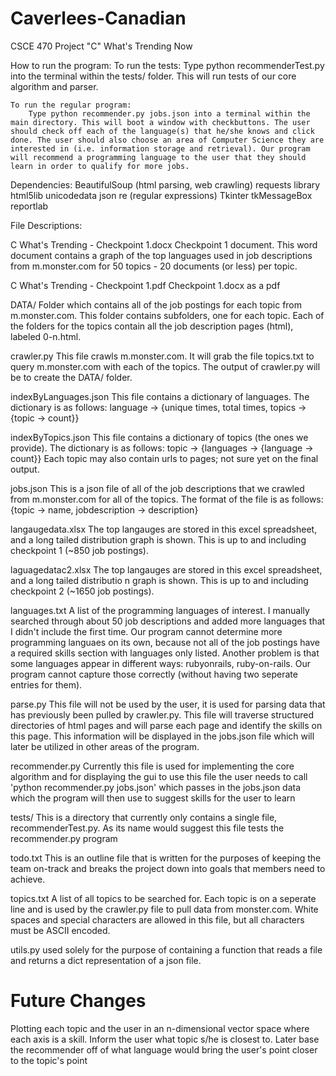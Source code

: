 Caverlees-Canadian
==================

CSCE 470 Project "C" What's Trending Now

How to run the program:
	To run the tests:
		Type python recommenderTest.py into the terminal within the tests/ folder. This will run tests of our core algorithm and parser.
	
	To run the regular program:
		Type python recommender.py jobs.json into a terminal within the main directory. This will boot a window with checkbuttons. The user should check off each of the language(s) that he/she knows and click done. The user should also choose an area of Computer Science they are interested in (i.e. information storage and retrieval). Our program will recommend a programming language to the user that they should learn in order to qualify for more jobs.

Dependencies:
	BeautifulSoup (html parsing, web crawling)
	requests library
	html5lib
	unicodedata
	json
	re (regular expressions)
	Tkinter
	tkMessageBox
	reportlab

File Descriptions:

C What's Trending - Checkpoint 1.docx
	Checkpoint 1 document. This word document contains a graph of the top languages used in job descriptions from m.monster.com for 50 topics - 20 documents (or less) per topic.

C What's Trending - Checkpoint 1.pdf
	Checkpoint 1.docx as a pdf
	
DATA/
	Folder which contains all of the job postings for each topic from m.monster.com. This folder contains subfolders, one for each topic. Each of the folders for the topics contain all the job description pages (html), labeled 0-n.html.

crawler.py
	This file crawls m.monster.com. It will grab the file topics.txt to query m.monster.com with each of the topics. The output of crawler.py will be to create the DATA/ folder.

indexByLanguages.json
	This file contains a dictionary of languages. The dictionary is as follows:
	language -> {unique times, total times, topics -> {topic -> count}}

indexByTopics.json
	This file contains a dictionary of topics (the ones we provide). The dictionary is as follows:
	topic -> {languages -> {language -> count}}
	Each topic may also contain urls to pages; not sure yet on the final output.

jobs.json
	This is a json file of all of the job descriptions that we crawled from m.monster.com for all of the topics.
	The format of the file is as follows:
	{topic -> name, jobdescription -> description}

langaugedata.xlsx
	The top langauges are stored in this excel spreadsheet, and a long tailed distribution graph is shown. This is up to and including checkpoint 1 (~850 job postings).

laguagedatac2.xlsx
	The top langauges are stored in this excel spreadsheet, and a long tailed distributio
n graph is shown. This is up to and including checkpoint 2 (~1650 job postings).

languages.txt
	A list of the programming languages of interest. I manually searched through about 50 job descriptions and added more languages that I didn't include the first time. Our program cannot determine more programming languaes on its own, because not all of the job postings have a required skills section with languages only listed. Another problem is that some languages appear in different ways: rubyonrails, ruby-on-rails. Our program cannot capture those correctly (without having two seperate entries for them).

parse.py
	This file will not be used by the user, it is used for parsing data that has previously been pulled by crawler.py. This file will traverse structured directories of html pages and will parse each page and identify the skills on this page. This information will be displayed in the jobs.json file which will later be utilized in other areas of the program.

recommender.py
	Currently this file is used for implementing the core algorithm and for displaying the gui to use this file the user needs to call 'python recommender.py jobs.json' which passes in the jobs.json data which the program will then use to suggest skills for the user to learn

tests/
	This is a directory that currently only contains a single file, recommenderTest.py. As its name would suggest this file tests the recommender.py program

todo.txt
	This is an outline file that is written for the purposes of keeping the team on-track and breaks the project down into goals that members need to achieve.

topics.txt
	A list of all topics to be searched for. Each topic is on a seperate line and is used by the crawler.py file to pull data from monster.com. White spaces and special characters are allowed in this file, but all characters must be ASCII encoded. 

utils.py
	used solely for the purpose of containing a function that reads a file and returns a dict representation of a json file.

Future Changes
==============
Plotting each topic and the user in an n-dimensional vector space where each axis is a skill. Inform the user what topic s/he is closest to. Later base the recommender off of what language would bring the user's point closer to the topic's point
